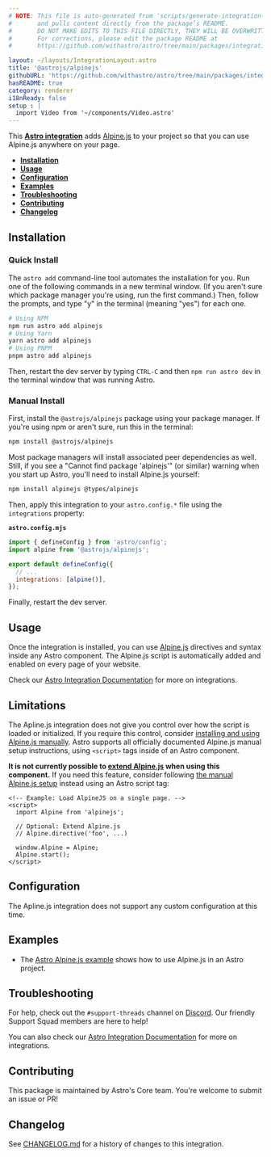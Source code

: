 ```yaml
---
# NOTE: This file is auto-generated from 'scripts/generate-integration-pages.ts'
#       and pulls content directly from the package’s README.
#       DO NOT MAKE EDITS TO THIS FILE DIRECTLY, THEY WILL BE OVERWRITTEN!
#       For corrections, please edit the package README at
#       https://github.com/withastro/astro/tree/main/packages/integrations/alpinejs/

layout: ~/layouts/IntegrationLayout.astro
title: '@astrojs/alpinejs'
githubURL: 'https://github.com/withastro/astro/tree/main/packages/integrations/alpinejs/'
hasREADME: true
category: renderer
i18nReady: false
setup : |
  import Video from '~/components/Video.astro'
---
```


This **[Astro integration][astro-integration]** adds [Alpine.js](https://alpinejs.dev/) to your project so that you can use Alpine.js anywhere on your page.

*   <strong>[Installation](https://github.com/withastro/astro/tree/main/packages/integrations/alpinejs/#installation)</strong>
*   <strong>[Usage](https://github.com/withastro/astro/tree/main/packages/integrations/alpinejs/#usage)</strong>
*   <strong>[Configuration](https://github.com/withastro/astro/tree/main/packages/integrations/alpinejs/#configuration)</strong>
*   <strong>[Examples](https://github.com/withastro/astro/tree/main/packages/integrations/alpinejs/#examples)</strong>
*   <strong>[Troubleshooting](https://github.com/withastro/astro/tree/main/packages/integrations/alpinejs/#troubleshooting)</strong>
*   <strong>[Contributing](https://github.com/withastro/astro/tree/main/packages/integrations/alpinejs/#contributing)</strong>
*   <strong>[Changelog](https://github.com/withastro/astro/tree/main/packages/integrations/alpinejs/#changelog)</strong>

## Installation

### Quick Install

The `astro add` command-line tool automates the installation for you. Run one of the following commands in a new terminal window. (If you aren't sure which package manager you're using, run the first command.) Then, follow the prompts, and type "y" in the terminal (meaning "yes") for each one.

```sh
# Using NPM
npm run astro add alpinejs
# Using Yarn
yarn astro add alpinejs
# Using PNPM
pnpm astro add alpinejs
```

Then, restart the dev server by typing `CTRL-C` and then `npm run astro dev` in the terminal window that was running Astro.

### Manual Install

First, install the `@astrojs/alpinejs` package using your package manager. If you're using npm or aren't sure, run this in the terminal:

```sh
npm install @astrojs/alpinejs
```

Most package managers will install associated peer dependencies as well. Still, if you see a "Cannot find package 'alpinejs'" (or similar) warning when you start up Astro, you'll need to install Alpine.js yourself:

```sh
npm install alpinejs @types/alpinejs
```

Then, apply this integration to your `astro.config.*` file using the `integrations` property:

**`astro.config.mjs`**

```js
import { defineConfig } from 'astro/config';
import alpine from '@astrojs/alpinejs';

export default defineConfig({
  // ...
  integrations: [alpine()],
});
```

Finally, restart the dev server.

## Usage

Once the integration is installed, you can use [Alpine.js](https://alpinejs.dev/) directives and syntax inside any Astro component. The Alpine.js script is automatically added and enabled on every page of your website.

Check our [Astro Integration Documentation][astro-integration] for more on integrations.

## Limitations

The Apline.js integration does not give you control over how the script is loaded or initialized. If you require this control, consider [installing and using Alpine.js manually](https://alpinejs.dev/essentials/installation). Astro supports all officially documented Alpine.js manual setup instructions, using `<script>` tags inside of an Astro component.

**It is not currently possible to [extend Alpine.js](https://alpinejs.dev/advanced/extending) when using this component.** If you need this feature, consider following [the manual Alpine.js setup](https://alpinejs.dev/essentials/installation) instead using an Astro script tag:

```astro
<!-- Example: Load AlpineJS on a single page. -->
<script>
  import Alpine from 'alpinejs';

  // Optional: Extend Alpine.js
  // Alpine.directive('foo', ...)

  window.Alpine = Alpine;
  Alpine.start();
</script>
```

## Configuration

The Apline.js integration does not support any custom configuration at this time.

## Examples

*   The [Astro Alpine.js example](https://github.com/withastro/astro/tree/latest/examples/framework-alpine) shows how to use Alpine.js in an Astro project.

## Troubleshooting

For help, check out the `#support-threads` channel on [Discord](https://astro.build/chat). Our friendly Support Squad members are here to help!

You can also check our [Astro Integration Documentation][astro-integration] for more on integrations.

## Contributing

This package is maintained by Astro's Core team. You're welcome to submit an issue or PR!

## Changelog

See [CHANGELOG.md](https://github.com/withastro/astro/tree/main/packages/integrations/alpinejs/CHANGELOG.md) for a history of changes to this integration.

[astro-integration]: /en/guides/integrations-guide/

[astro-ui-frameworks]: /en/core-concepts/framework-components/
